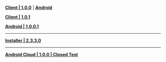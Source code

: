 **[Client | 1.0.0](https://autopatchcnws.yuanshen.com/client_app/pc_mihoyo/04874b5ed14055383219644f40b514ca/YuanShen_1.0.0.zip)** | **[Android](https://autopatchcnws.yuanshen.com/client_app/Android/20200928_75e9e7b1e7e3cd66/yuanshen_1.0.0_mihoyo.apk)**

**[Client | 1.0.1](https://autopatchcnws.yuanshen.com/client_app/pc_mihoyo/20201013_f0953d8d130df56f/YuanShen_1.0.1.zip)**

**[Android | 1.0.0.1](https://autopatchcnws.yuanshen.com/client_app/Android/20200928_75e9e7b1e7e3cd66/ydadbdpz/yuanshen_1.0.0.1.apk)**

---

**[Installer | 2.3.3.0](https://autopatchcnws.yuanshen.com/client_app/launcher/20200915_ac340b2e19075fcf/yuanshen_setup_mihoyo_20200902203114.exe)**

---

**[Android Cloud | 1.0.0 | Closed Test](https://mhyy-download.mihoyo.com/android_app/release/309e838aaa4811ef/yscloud_1.0.0.apk)**

